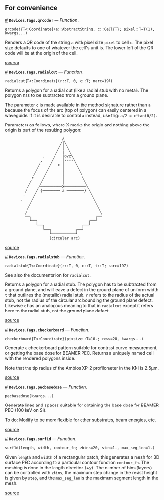 
<a id='For-convenience-1'></a>

## For convenience

<a id='Devices.Tags.qrcode!' href='#Devices.Tags.qrcode!'>#</a>
**`Devices.Tags.qrcode!`** &mdash; *Function*.



```
qrcode!{T<:Coordinate}(a::AbstractString, c::Cell{T}; pixel::T=T(1), kwargs...)
```

Renders a QR code of the string `a` with pixel size `pixel` to cell `c`. The pixel size defaults to one of whatever the cell's unit is. The lower left of the QR code will be at the origin of the cell.


<a target='_blank' href='https://github.com/PainterQubits/Devices.jl/tree/b8678f00938d0e6ef34bdc98e6af3512bc1097ab/src/tags.jl#L32-L40' class='documenter-source'>source</a><br>

<a id='Devices.Tags.radialcut' href='#Devices.Tags.radialcut'>#</a>
**`Devices.Tags.radialcut`** &mdash; *Function*.



```
radialcut{T<:Coordinate}(r::T, Θ, c::T; narc=197)
```

Returns a polygon for a radial cut (like a radial stub with no metal). The polygon has to be subtracted from a ground plane.

The parameter `c` is made available in the method signature rather than `a` because the focus of the arc (top of polygon) can easily centered in a waveguide. If it is desirable to control `a` instead, use trig: `a/2 = c*tan(Θ/2)`.

Parameters as follows, where X marks the origin and nothing above the origin is part of the resulting polygon:

```
                          Λ
                         ╱│╲
                        ╱ │ ╲
                       ╱  |  ╲
                 .    ╱   │Θ/2╲
                .    ╱    │----╲
               ╱    ╱   c │     ╲
              ╱    ╱      │      ╲
             ╱    ╱       │       ╲
            r    ╱        │        ╲
           ╱    ╱         │         ╲
          ╱    ╱──────────X──────────╲
         ╱    ╱ {──────── a ────────} ╲
        .    ╱                         ╲
       .    ╱                           ╲
           ╱                             ╲
          ╱                               ╲
         ╱                                 ╲
         ──┐                             ┌──
           └──┐                       ┌──┘
              └──┐                 ┌──┘
                 └──┐           ┌──┘
                    └───────────┘
                    (circular arc)
```


<a target='_blank' href='https://github.com/PainterQubits/Devices.jl/tree/b8678f00938d0e6ef34bdc98e6af3512bc1097ab/src/tags.jl#L67-L108' class='documenter-source'>source</a><br>

<a id='Devices.Tags.radialstub' href='#Devices.Tags.radialstub'>#</a>
**`Devices.Tags.radialstub`** &mdash; *Function*.



```
radialstub{T<:Coordinate}(r::T, Θ, c::T, t::T; narc=197)
```

See also the documentation for `radialcut`.

Returns a polygon for a radial stub. The polygon has to be subtracted from a ground plane, and will leave a defect in the ground plane of uniform width `t` that outlines the (metallic) radial stub. `r` refers to the radius of the actual stub, not the radius of the circular arc bounding the ground plane defect. Likewise `c` has an analogous meaning to that in `radialcut` except it refers here to the radial stub, not the ground plane defect.


<a target='_blank' href='https://github.com/PainterQubits/Devices.jl/tree/b8678f00938d0e6ef34bdc98e6af3512bc1097ab/src/tags.jl#L125-L138' class='documenter-source'>source</a><br>

<a id='Devices.Tags.checkerboard' href='#Devices.Tags.checkerboard'>#</a>
**`Devices.Tags.checkerboard`** &mdash; *Function*.



```
checkerboard{T<:Coordinate}(pixsize::T=10.; rows=28, kwargs...)
```

Generate a checkerboard pattern suitable for contrast curve measurement, or getting the base dose for BEAMER PEC. Returns a uniquely named cell with the rendered polygons inside.

Note that the tip radius of the Ambios XP-2 profilometer in the KNI is 2.5μm.


<a target='_blank' href='https://github.com/PainterQubits/Devices.jl/tree/b8678f00938d0e6ef34bdc98e6af3512bc1097ab/src/tags.jl#L247-L257' class='documenter-source'>source</a><br>

<a id='Devices.Tags.pecbasedose' href='#Devices.Tags.pecbasedose'>#</a>
**`Devices.Tags.pecbasedose`** &mdash; *Function*.



```
pecbasedose(kwargs...)
```

Generate lines and spaces suitable for obtaining the base dose for BEAMER PEC (100 keV on Si).

To do: Modify to be more flexible for other substrates, beam energies, etc.


<a target='_blank' href='https://github.com/PainterQubits/Devices.jl/tree/b8678f00938d0e6ef34bdc98e6af3512bc1097ab/src/tags.jl#L275-L284' class='documenter-source'>source</a><br>

<a id='Devices.Tags.surf1d' href='#Devices.Tags.surf1d'>#</a>
**`Devices.Tags.surf1d`** &mdash; *Function*.



```
surf1d(length, width, contour_fn; zbins=20, step=1., max_seg_len=1.)
```

Given `length` and `width` of a rectangular patch, this generates a mesh for 3D surface PEC according to a particular contour function `contour_fn`. The meshing is done in the length direction (+y). The number of bins (layers) can be controlled with `zbins`, the maximum step change in the resist height is given by `step`, and the `max_seg_len` is the maximum segment length in the mesh.


<a target='_blank' href='https://github.com/PainterQubits/Devices.jl/tree/b8678f00938d0e6ef34bdc98e6af3512bc1097ab/src/tags.jl#L335-L346' class='documenter-source'>source</a><br>

